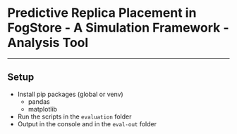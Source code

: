 # Predictive Replica Placement in FogStore - A Simulation Framework - Analysis Tool

---

## Setup

- Install pip packages (global or venv)
  - pandas
  - matplotlib
- Run the scripts in the `evaluation` folder
- Output in the console and in the `eval-out` folder